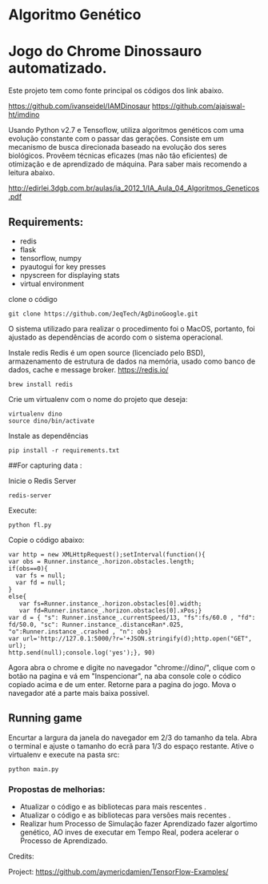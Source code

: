 # Algoritmo Genético
# Jogo do Chrome Dinossauro automatizado.


Este projeto tem como fonte principal os códigos dos link abaixo.

https://github.com/ivanseidel/IAMDinosaur
https://github.com/ajaiswal-ht/imdino

Usando Python v2.7 e Tensoflow, utiliza algoritmos genéticos com uma evolução constante com o passar das gerações.
Consiste em um mecanismo de busca direcionada baseado na evolução dos seres biológicos.
Provêem técnicas eficazes (mas não tão eficientes) de otimização e de aprendizado de máquina.
Para saber mais recomendo a leitura abaixo.

http://edirlei.3dgb.com.br/aulas/ia_2012_1/IA_Aula_04_Algoritmos_Geneticos.pdf


## Requirements:
- redis
- flask
- tensorflow, numpy
- pyautogui for key presses
- npyscreen for displaying stats
- virtual environment


clone o código
```
git clone https://github.com/JeqTech/AgDinoGoogle.git
```

O sistema utilizado para realizar o procedimento foi o MacOS, portanto, foi ajustado as dependências de acordo com o sistema operacional.

Instale redis
Redis é um open source (licenciado pelo BSD), armazenamento de estrutura de dados na memória, usado como banco de dados, cache e message broker.
https://redis.io/

```
brew install redis
```

Crie um virtualenv com o nome do projeto que deseja:

```
virtualenv dino
source dino/bin/activate
```

Instale as dependências
```
pip install -r requirements.txt
```


##For capturing data :

Inicie o Redis Server
```
redis-server
```

Execute:

```
python fl.py

```

Copie o código abaixo:

```
var http = new XMLHttpRequest();setInterval(function(){
var obs = Runner.instance_.horizon.obstacles.length;
if(obs==0){
  var fs = null;
  var fd = null;
}
else{
   var fs=Runner.instance_.horizon.obstacles[0].width;
   var fd=Runner.instance_.horizon.obstacles[0].xPos;}
var d = { "s": Runner.instance_.currentSpeed/13, "fs":fs/60.0 , "fd": fd/50.0, "sc": Runner.instance_.distanceRan*.025, "o":Runner.instance_.crashed , "n": obs}
var url='http://127.0.1:5000/?r='+JSON.stringify(d);http.open("GET", url);
http.send(null);console.log('yes');}, 90)
```

Agora abra o chrome e digite no navegador "chrome://dino/", clique com o botão na pagina e vá em "Inspencionar", na aba console cole o códico copiado acima e de um enter.
Retorne para a pagina do jogo. Mova o navegador até a parte mais baixa possivel.


## Running game
Encurtar a largura da janela do navegador em 2/3 do tamanho da tela. Abra o terminal e ajuste o tamanho do ecrã para 1/3 do espaço restante. Ative o virtualenv e execute na pasta src:

```
python main.py

```
###  Propostas de melhorias:
* Atualizar o código e as bibliotecas para mais rescentes .
* Atualizar o código e as bibliotecas para versões mais recentes .
* Realizar hum Processo de Simulação fazer Aprendizado fazer algortimo genético, AO inves de executar em Tempo Real, podera acelerar o Processo de Aprendizado.



Credits:

Project: https://github.com/aymericdamien/TensorFlow-Examples/
